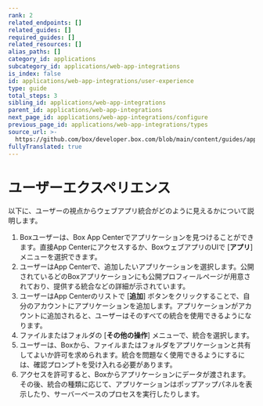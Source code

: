 ```yaml
---
rank: 2
related_endpoints: []
related_guides: []
required_guides: []
related_resources: []
alias_paths: []
category_id: applications
subcategory_id: applications/web-app-integrations
is_index: false
id: applications/web-app-integrations/user-experience
type: guide
total_steps: 3
sibling_id: applications/web-app-integrations
parent_id: applications/web-app-integrations
next_page_id: applications/web-app-integrations/configure
previous_page_id: applications/web-app-integrations/types
source_url: >-
  https://github.com/box/developer.box.com/blob/main/content/guides/applications/web-app-integrations/user-experience.md
fullyTranslated: true
---
```

# ユーザーエクスペリエンス

以下に、ユーザーの視点からウェブアプリ統合がどのように見えるかについて説明します。

1. Boxユーザーは、Box App Centerでアプリケーションを見つけることができます。直接App Centerにアクセスするか、BoxウェブアプリのUIで \[**アプリ**] メニューを選択できます。
2. ユーザーはApp Centerで、追加したいアプリケーションを選択します。公開されているどのBoxアプリケーションにも公開プロフィールページが用意されており、提供する統合などの詳細が示されています。
3. ユーザーはApp Centerのリストで \[**追加**] ボタンをクリックすることで、自分のアカウントにアプリケーションを追加します。アプリケーションがアカウントに追加されると、ユーザーはそのすべての統合を使用できるようになります。
4. ファイルまたはフォルダの \[**その他の操作**] メニューで、統合を選択します。
5. ユーザーは、Boxから、ファイルまたはフォルダをアプリケーションと共有してよいか許可を求められます。統合を問題なく使用できるようにするには、確認プロンプトを受け入れる必要があります。
6. アクセスを許可すると、Boxからアプリケーションにデータが渡されます。その後、統合の種類に応じて、アプリケーションはポップアップパネルを表示したり、サーバーベースのプロセスを実行したりします。
